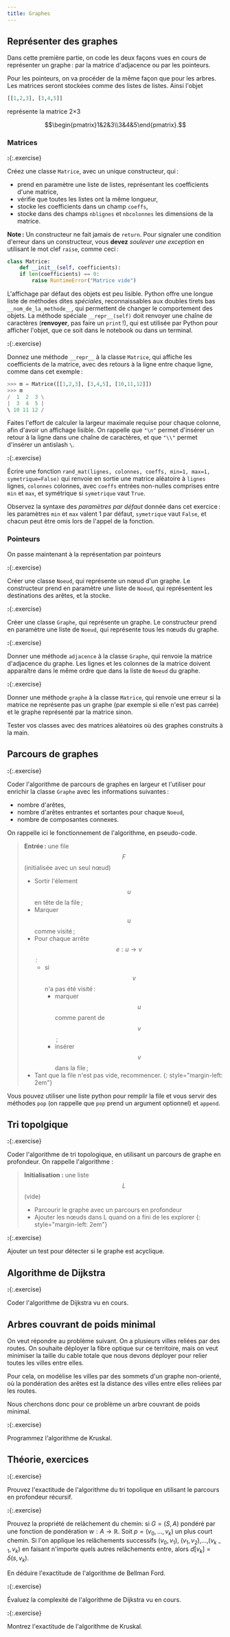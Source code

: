 ```yaml
---
title: Graphes
---
```


## Représenter des graphes

Dans cette première partie, on code les deux façons vues en cours de représenter un graphe : par la matrice d'adjacence ou par les pointeurs.

Pour les pointeurs, on va procéder de la même façon que pour les arbres. Les matrices seront stockées comme des listes de listes. Ainsi l'objet

~~~python
[[1,2,3], [3,4,5]]
~~~

représente la matrice 2×3 

$$\begin{pmatrix}1&2&3\\3&4&5\end{pmatrix}.$$

### Matrices

**:**{:.exercise}

Créez une classe `Matrice`, avec un unique constructeur, qui :

- prend en paramètre une liste de listes, représentant les coefficients d'une matrice,
- vérifie que toutes les listes ont la même longueur,
- stocke les coefficients dans un champ `coeffs`,
- stocke dans des champs `nblignes` et `nbcolonnes` les dimensions de la matrice.

**Note :** Un constructeur ne fait jamais de `return`. Pour signaler une condition d'erreur dans un constructeur, vous **devez** *soulever une exception* en utilisant le mot clef `raise`, comme ceci :

~~~python
class Matrice:
    def __init__(self, coefficients):
	if len(coefficients) == 0:
	    raise RuntimeError("Matrice vide")
~~~

L'affichage par défaut des objets est peu lisible. Python offre une longue liste de méthodes dites *spéciales*, reconnaissables aux doubles tirets bas `__nom_de_la_methode__`, qui permettent de changer le comportement des objets. La méthode spéciale `__repr__(self)` doit renvoyer une chaîne de caractères (**renvoyer**, pas faire un `print` !), qui est utilisée par Python pour afficher l'objet, que ce soit dans le notebook ou dans un terminal.

**:**{:.exercise}

Donnez une méthode `__repr__` à la classe `Matrice`, qui affiche les coefficients de la matrice, avec des retours à la
ligne entre chaque ligne, comme dans cet exemple :

~~~python
>>> m = Matrice([[1,2,3], [3,4,5], [10,11,12]])
>>> m
/  1  2  3 \
|  3  4  5 |
\ 10 11 12 /
~~~

Faites l'effort de calculer la largeur maximale requise pour chaque colonne, afin d'avoir un affichage lisible. On rappelle que `"\n"` permet d'insérer un retour à la ligne dans une chaîne de caractères, et que `"\\"` permet d'insérer un antislash `\`.

**:**{:.exercise}

Écrire une fonction `rand_mat(lignes, colonnes, coeffs, min=1, max=1, symetrique=False)` qui renvoie en sortie une matrice aléatoire à `lignes` lignes, `colonnes` colonnes, avec `coeffs` entrées non-nulles comprises entre `min` et `max`, et symétrique si `symetrique` vaut `True`.

Observez la syntaxe des *paramètres par défaut* donnée dans cet exercice : les paramètres `min` et `max` valent 1 par défaut, `symetrique` vaut `False`, et chacun peut être omis lors de l'appel de la fonction.

### Pointeurs

On passe maintenant à la représentation par pointeurs

**:**{:.exercise}

Créer une classe `Noeud`, qui représente un nœud d'un graphe. Le constructeur prend en paramètre une liste de `Noeud`, qui représentent les destinations des arêtes, et la stocke.

**:**{:.exercise} 

Créer une classe `Graphe`, qui représente un graphe. Le constructeur prend en paramètre une liste de `Noeud`, qui représente tous les nœuds du graphe.

**:**{:.exercise}

Donner une méthode `adjacence` à la classe `Graphe`, qui renvoie la matrice d'adjacence du graphe. Les lignes et les colonnes de la matrice doivent apparaître dans le même ordre que dans la liste de `Noeud` du graphe.

**:**{:.exercise}

Donner une méthode `graphe` à la classe `Matrice`, qui renvoie une erreur si la matrice ne représente pas un graphe (par exemple si elle n'est pas carrée) et le graphe représenté par la matrice sinon.

Tester vos classes avec des matrices aléatoires où des graphes construits à la main.

## Parcours de graphes

**:**{:.exercise}

Coder l'algorithme de parcours de graphes en largeur et l'utiliser pour enrichir la classe `Graphe` avec les
informations suivantes :

- nombre d'arêtes,
- nombre d'arêtes entrantes et sortantes pour chaque `Noeud`,
- nombre de composantes connexes.

On rappelle ici le fonctionnement de l'algorithme, en pseudo-code.

> **Entrée :** une file $$F$$ (initialisée avec un seul nœud)
>
> - Sortir l'élement $$u$$ en tête de la file ;
> - Marquer $$u$$ comme visité ;
> - Pour chaque arrête $$e:u→v$$ :
>    - si $$v$$ n'a pas été visité :
>       - marquer $$u$$ comme parent de $$v$$ ;
>       - insérer $$v$$ dans la file ;
> - Tant que la file n'est pas vide, recommencer.
{: style="margin-left: 2em"}

Vous pouvez utiliser une liste python pour remplir la file et vous servir des méthodes `pop` (on rappelle que `pop` prend un argument optionnel) et `append`.

## Tri topolgique

**:**{:.exercise} 

Coder l'algorithme de tri topologique, en utilisant un parcours de graphe en profondeur. On rappelle l'algorithme :

> **Initialisation :** une liste $$L$$ (vide)
>
> - Parcourir le graphe avec un parcours en profondeur
> - Ajouter les nœuds dans L quand on a fini de les explorer
{: style="margin-left: 2em"}


**:**{:.exercise}

Ajouter un test pour détecter si le graphe est acyclique.

## Algorithme de Dijkstra

**:**{:.exercise}

Coder l'algorithme de Dijkstra vu en cours.

## Arbres couvrant de poids minimal

On veut répondre au problème suivant. On a plusieurs villes reliées par des routes. On souhaite déployer la fibre optique sur ce territoire, mais on veut minimiser la taille du cable totale que nous devons déployer pour relier toutes les villes entre elles.

Pour cela, on modélise les villes par des sommets d'un graphe non-orienté, où la pondération des arêtes est la distance des villes entre elles reliées par les routes.

Nous cherchons donc pour ce problème un arbre couvrant de poids minimal. 

**:**{:.exercise}

Programmez l'algorithme de Kruskal.

## Théorie, exercices

**:**{:.exercise}

Prouvez l'exactitude de l'algorithme du tri topolique en utilisant le parcours en profondeur récursif.

**:**{:.exercise}

Prouvez la propriété de relâchement du chemin: si $G=(S,A)$ pondéré par une fonction de pondération $w:A\to \mathbb{R}$. Soit $p=(v_0,...,v_k)$ un plus court chemin. Si l'on applique les relâchements successifs $(v_0,v_1)$, $(v_1,v_2)$,...,$(v_{k-1},v_k)$ en faisant n'importe quels autres relâchements entre, alors $d[v_k] = \delta(s,v_k)$. 

En déduire l'exactitude de l'algorithme de Bellman Ford.

**:**{:.exercise}

Évaluez la complexité de l'algorithme de Dijkstra vu en cours.

**:**{:.exercise}

Montrez l'exactitude de l'algorithme de Kruskal.

